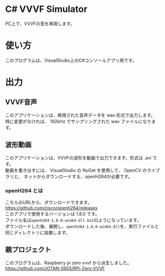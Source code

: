 # C# VVVF Simulator
PC上で、VVVFの音を再現します。<br>

# 使い方
このプログラムは、VisualStudio上のC#コンソールアプリ用です。<br>

# 出力
## VVVF音声
このアプリケーションは、再現された音声データを wav 形式で出力します。<br>
特に変更がなければ、 192kHz でサンプリングされた wav ファイルになります。<br>


## 波形動画
このアプリケーションは、VVVFの波形を動画で出力できます。形式は .avi です。<br>
動画を書き出すには、 VisualStudio の NuGet を使用して、 OpenCV のライブラリと、 ネットからダウンロードする、openH264が必要です。<br>

### openH264 とは
こちらのURLから、ダウンロードできます。<br>
https://github.com/cisco/openh264/releases<br>
このアプリで使用するバージョンは 1.8.0 です。<br>
ファイル名は`openh264-1.8.0-win64.dll.bz2`のようになっています。<br>
ダウンロードした後、展開し、`openh264-1.8.0-win64.dll`を、実行ファイルと同じディレクトリに設置します。<br>

## 親プロジェクト
このプログラムは、Raspberry pi zero vvvf から派生しました。
https://github.com/JOTAN-0655/RPi-Zero-VVVF
